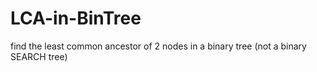 # LCA-in-BinTree
find the least common ancestor of 2 nodes in a binary tree (not a binary SEARCH tree)
